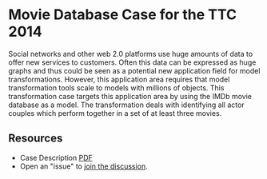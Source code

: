 Movie Database Case for the TTC 2014
====================================
Social networks and other web 2.0 platforms use huge amounts of data to offer
new services to customers. Often this data can be expressed as huge graphs
and thus could be seen as a potential new application field for model
transformations. However, this application area requires that model
transformation tools scale to models with millions of objects. This
transformation case targets this application area by using the IMDb movie
database as a model. The transformation deals with identifying all actor
couples which perform together in a set of at least three movies.

Resources
---------

* Case Description [PDF](https://github.com/ckrause/ttc2014-imdb/raw/master/case_description.pdf)
* Open an "issue" to [join the discussion](https://github.com/ckrause/ttc2014-imdb/issues).
